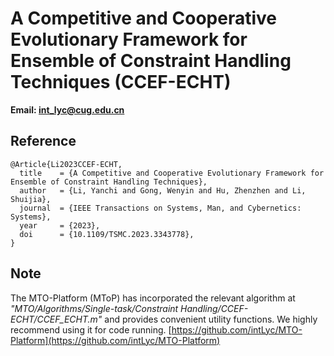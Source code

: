 # A Competitive and Cooperative Evolutionary Framework for Ensemble of Constraint Handling Techniques (CCEF-ECHT)

**Email: <int_lyc@cug.edu.cn>**

## Reference

```
@Article{Li2023CCEF-ECHT,
  title    = {A Competitive and Cooperative Evolutionary Framework for Ensemble of Constraint Handling Techniques}, 
  author   = {Li, Yanchi and Gong, Wenyin and Hu, Zhenzhen and Li, Shuijia}, 
  journal  = {IEEE Transactions on Systems, Man, and Cybernetics: Systems}, 
  year     = {2023}, 
  doi      = {10.1109/TSMC.2023.3343778}, 
}
```

## Note

The MTO-Platform (MToP) has incorporated the relevant algorithm at *"MTO/Algorithms/Single-task/Constraint Handling/CCEF-ECHT/CCEF_ECHT.m"* and provides convenient utility functions. We highly recommend using it for code running. [https://github.com/intLyc/MTO-Platform](https://github.com/intLyc/MTO-Platform)
